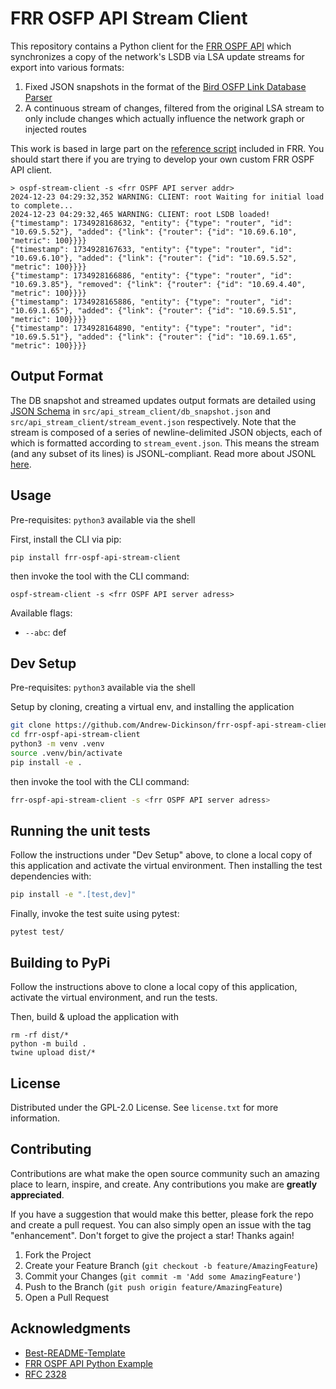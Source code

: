 # FRR OSFP API Stream Client

This repository contains a Python client for the [FRR OSPF API](https://docs.frrouting.org/projects/dev-guide/en/latest/ospf-api.html) 
which synchronizes a copy of the network's LSDB via LSA update streams for export into various formats:
 1. Fixed JSON snapshots in the format of the [Bird OSFP Link Database Parser](https://github.com/Andrew-Dickinson/bird-ospf-link-db-parser)
 2. A continuous stream of changes, filtered from the original LSA stream to only include changes which actually influence the network graph or injected routes

This work is based in large part on the [reference script](https://github.com/FRRouting/frr/blob/master/ospfclient/ospfclient.py) 
included in FRR. You should start there if you are trying to develop your own
custom FRR OSPF API client.

```
> ospf-stream-client -s <frr OSPF API server addr>
2024-12-23 04:29:32,352 WARNING: CLIENT: root Waiting for initial load to complete...
2024-12-23 04:29:32,465 WARNING: CLIENT: root LSDB loaded!
{"timestamp": 1734928168632, "entity": {"type": "router", "id": "10.69.5.52"}, "added": {"link": {"router": {"id": "10.69.6.10", "metric": 100}}}}
{"timestamp": 1734928167633, "entity": {"type": "router", "id": "10.69.6.10"}, "added": {"link": {"router": {"id": "10.69.5.52", "metric": 100}}}}
{"timestamp": 1734928166886, "entity": {"type": "router", "id": "10.69.3.85"}, "removed": {"link": {"router": {"id": "10.69.4.40", "metric": 100}}}}
{"timestamp": 1734928165886, "entity": {"type": "router", "id": "10.69.1.65"}, "added": {"link": {"router": {"id": "10.69.5.51", "metric": 100}}}}
{"timestamp": 1734928164890, "entity": {"type": "router", "id": "10.69.5.51"}, "added": {"link": {"router": {"id": "10.69.1.65", "metric": 100}}}}
```


## Output Format

The DB snapshot and streamed updates output formats are detailed using 
[JSON Schema](https://json-schema.org/) in `src/api_stream_client/db_snapshot.json` 
and `src/api_stream_client/stream_event.json` respectively. Note that the stream 
is composed of a series of newline-delimited JSON objects, each of which is formatted
according to `stream_event.json`. This means the stream (and any subset of its lines) is 
JSONL-compliant. Read more about JSONL [here](https://jsonlines.org/).

## Usage

Pre-requisites: `python3` available via the shell

First, install the CLI via pip:
```shell
pip install frr-ospf-api-stream-client
```

then invoke the tool with the CLI command:
```shell
ospf-stream-client -s <frr OSPF API server adress>
```

Available flags:
- `--abc`: def

## Dev Setup

Pre-requisites: `python3` available via the shell

Setup by cloning, creating a virtual env, and installing the application
```sh
git clone https://github.com/Andrew-Dickinson/frr-ospf-api-stream-client
cd frr-ospf-api-stream-client
python3 -m venv .venv
source .venv/bin/activate
pip install -e .
```

then invoke the tool with the CLI command:
```sh
frr-ospf-api-stream-client -s <frr OSPF API server adress>
```

## Running the unit tests

Follow the instructions under "Dev Setup" above, to clone a local copy of this application and activate
the virtual environment. Then installing the test dependencies with:
```sh
pip install -e ".[test,dev]"
```

Finally, invoke the test suite using pytest:
```
pytest test/
```

## Building to PyPi

Follow the instructions above to clone a local copy of this application, activate
the virtual environment, and run the tests.

Then, build & upload the application with
```
rm -rf dist/*
python -m build .
twine upload dist/*
```

## License

Distributed under the GPL-2.0 License. See `license.txt` for more information.

## Contributing

Contributions are what make the open source community such an amazing place to learn, inspire, and create. Any contributions you make are **greatly appreciated**.

If you have a suggestion that would make this better, please fork the repo and create a pull request. You can also simply open an issue with the tag "enhancement".
Don't forget to give the project a star! Thanks again!

1. Fork the Project
2. Create your Feature Branch (`git checkout -b feature/AmazingFeature`)
3. Commit your Changes (`git commit -m 'Add some AmazingFeature'`)
4. Push to the Branch (`git push origin feature/AmazingFeature`)
5. Open a Pull Request


## Acknowledgments
 * [Best-README-Template](https://github.com/othneildrew/Best-README-Template/)
 * [FRR OSPF API Python Example](https://github.com/FRRouting/frr/blob/master/ospfclient/ospfclient.py)
 * [RFC 2328](https://datatracker.ietf.org/doc/html/rfc2328)